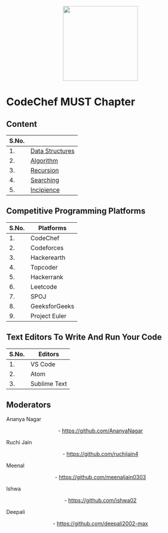 <p align="center">
        <img src="img/chapter_logo.png" width=200 height=200> </img>
</p> 


# CodeChef MUST Chapter
## Content
| S.No. |             |
| ----- | ----------- |
| 1. | [Data Structures](https://github.com/deepali2002-max/Resources/edit/test/README.md) |
| 2. | [Algorithm](https://github.com/deepali2002-max/Resources/edit/test/README.md) |
| 3. | [Recursion](https://github.com/deepali2002-max/Resources/edit/test/README.md) |
| 4. | [Searching](https://github.com/deepali2002-max/Resources/edit/test/README.md) |
| 5. | [Incipience](https://github.com/deepali2002-max/Resources/edit/test/README.md) |
## Competitive Programming Platforms
| S.No. | Platforms |
| ----- | --------- |
| 1. | CodeChef |
| 2. | Codeforces |
| 3. | Hackerearth |
| 4. | Topcoder |
| 5. |Hackerrank |
| 6. | Leetcode |
| 7. | SPOJ |
| 8. | GeeksforGeeks |
| 9. | Project Euler |
## Text Editors To Write And Run Your Code
| S.No. | Editors |
| ----- | ----- |
|1.|VS Code|
|2.|Atom|
|3.|Sublime Text|
## Moderators
Ananya Nagar<p align="center"> - https://github.com/AnanyaNagar<br/></p>
Ruchi Jain  <p align="center"> - https://github.com/ruchijain4<br/></p>
Meenal    <p align="center">   - https://github.com/meenaljain0303<br/></p>
Ishwa    <p align="center">    - https://github.com/ishwa02<br/></p>
Deepali    <p align="center">  - https://github.com/deepali2002-max<br/></p>

